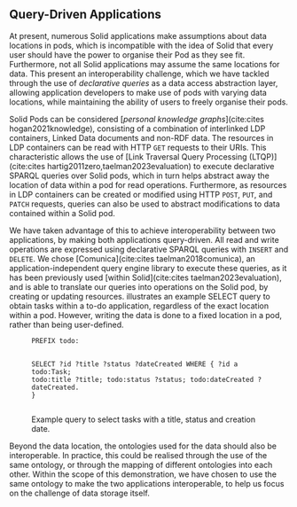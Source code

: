 ## Query-Driven Applications

At present, numerous Solid applications make assumptions about data locations in pods,
which is incompatible with the idea of Solid that every user should have the power to organise their Pod as they see fit.
Furthermore, not all Solid applications may assume the same locations for data.
This present an interoperability challenge, which we have tackled through the use of *declarative queries* as a data access abstraction layer,
allowing application developers to make use of pods with varying data locations,
while maintaining the ability of users to freely organise their pods.

Solid Pods can be considered [_personal knowledge graphs_](cite:cites hogan2021knowledge),
consisting of a combination of interlinked LDP containers, Linked Data documents and non-RDF data.
The resources in LDP containers can be read with HTTP `GET` requests to their URIs.
This characteristic allows the use of [Link Traversal Query Processing (LTQP)](cite:cites hartig2011zero,taelman2023evaluation)
to execute declarative SPARQL queries over Solid pods,
which in turn helps abstract away the location of data within a pod for read operations.
Furthermore, as resources in LDP containers can be created or modified using HTTP `POST`, `PUT`, and `PATCH` requests,
queries can also be used to abstract modifications to data contained within a Solid pod.

We have taken advantage of this to achieve interoperability between two applications, by making both applications query-driven.
All read and write operations are expressed using declarative SPARQL queries with `INSERT` and `DELETE`.
We chose [Comunica](cite:cites taelman2018comunica), an application-independent query engine library to execute these queries,
as it has been previously used [within Solid](cite:cites taelman2023evaluation),
and is able to translate our queries into operations on the Solid pod, by creating or updating resources.
[](#select-query) illustrates an example SELECT query to obtain tasks within a to-do application, regardless of the exact location within a pod.
However, writing the data is done to a fixed location in a pod, rather than being user-defined.

<figure id="select-query" class="listing">
<pre><code>PREFIX todo: <http://example.org/todolist/>

SELECT ?id ?title ?status ?dateCreated WHERE {
    ?id a todo:Task;
        todo:title ?title;
        todo:status ?status;
        todo:dateCreated ?dateCreated.
}</code></pre>

<figcaption markdown="block">
Example query to select tasks with a title, status and creation date.
</figcaption>
</figure>

Beyond the data location, the ontologies used for the data should also be interoperable.
In practice, this could be realised through the use of the same ontology, or through the mapping of different ontologies into each other.
Within the scope of this demonstration, we have chosen to use the same ontology to make the two applications interoperable,
to help us focus on the challenge of data storage itself.
